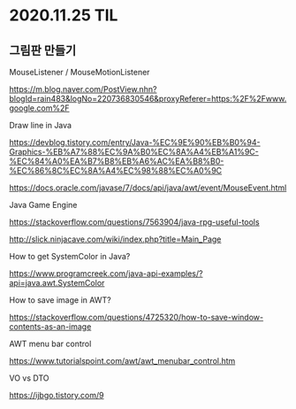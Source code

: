 # 2020.11.25 TIL

## 그림판 만들기

MouseListener / MouseMotionListener

https://m.blog.naver.com/PostView.nhn?blogId=rain483&logNo=220736830546&proxyReferer=https:%2F%2Fwww.google.com%2F

Draw line in Java

https://devblog.tistory.com/entry/Java-%EC%9E%90%EB%B0%94-Graphics-%EB%A7%88%EC%9A%B0%EC%8A%A4%EB%A1%9C-%EC%84%A0%EA%B7%B8%EB%A6%AC%EA%B8%B0-%EC%86%8C%EC%8A%A4%EC%98%88%EC%A0%9C

https://docs.oracle.com/javase/7/docs/api/java/awt/event/MouseEvent.html

Java Game Engine

https://stackoverflow.com/questions/7563904/java-rpg-useful-tools

http://slick.ninjacave.com/wiki/index.php?title=Main_Page

How to get SystemColor in Java?

https://www.programcreek.com/java-api-examples/?api=java.awt.SystemColor

How to save image in AWT?

https://stackoverflow.com/questions/4725320/how-to-save-window-contents-as-an-image

AWT menu bar control

https://www.tutorialspoint.com/awt/awt_menubar_control.htm

VO vs DTO

https://ijbgo.tistory.com/9